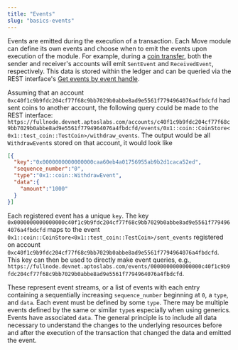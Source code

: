 ```yaml
---
title: "Events"
slug: "basics-events"
---
```


Events are emitted during the execution of a transaction. Each Move module can define its own events and choose when to emit the events upon execution of the module. For example, during a [coin transfer][coin_transfer], both the sender and receiver's accounts will emit `SentEvent` and `ReceivedEvent`, respectively. This data is stored within the ledger and can be queried via the REST interface's [Get events by event handle][get_events].

Assuming that an account `0xc40f1c9b9fdc204cf77f68c9bb7029b0abbe8ad9e5561f7794964076a4fbdcfd` had sent coins to another account, the following query could be made to the REST interface: `https://fullnode.devnet.aptoslabs.com/accounts/c40f1c9b9fdc204cf77f68c9bb7029b0abbe8ad9e5561f7794964076a4fbdcfd/events/0x1::coin::CoinStore<0x1::test_coin::TestCoin>/withdraw_events`. The output would be all `WithdrawEvent`s stored on that account, it would look like

```json
[{
  "key":"0x0000000000000000caa60eb4a01756955ab9b2d1caca52ed",
  "sequence_number":"0",
  "type":"0x1::coin::WithdrawEvent",
  "data":{
    "amount":"1000"
  }
}]
```

Each registered event has a unique `key`. The key `0x0000000000000000c40f1c9b9fdc204cf77f68c9bb7029b0abbe8ad9e5561f7794964076a4fbdcfd` maps to the event `0x1::coin::CoinStore<0x1::test_coin::TestCoin>/sent_events` registered on account `0xc40f1c9b9fdc204cf77f68c9bb7029b0abbe8ad9e5561f7794964076a4fbdcfd`. This key can then be used to directly make event queries, e.g., `https://fullnode.devnet.aptoslabs.com/events/0000000000000000c40f1c9b9fdc204cf77f68c9bb7029b0abbe8ad9e5561f7794964076a4fbdcfd`.

These represent event streams, or a list of events with each entry containing a sequentially increasing `sequence_number` beginning at `0`, a `type`, and `data`. Each event must be defined by some `type`. There may be multiple events defined by the same or similar `type`s especially when using generics. Events have associated `data`. The general principle is to include all data necessary to understand the changes to the underlying resources before and after the execution of the transaction that changed the data and emitted the event.

[coin_transfer]: https://github.com/aptos-labs/aptos-core/blob/main/aptos-move/framework/aptos-framework/sources/Coin.move#L304
[get_events]: https://fullnode.devnet.aptoslabs.com/spec.html#/operations/get_events_by_event_handle

